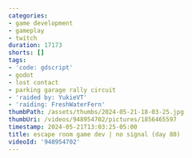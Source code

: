 ```yaml
---
categories:
- game development
- gameplay
- twitch
duration: 17173
shorts: []
tags:
- 'code: gdscript'
- godot
- lost contact
- parking garage rally circuit
- 'raided by: YukieVT'
- 'raiding: FreshWaterFern'
thumbPath: /assets/thumbs/2024-05-21-18-03-25.jpg
thumbUri: /videos/948954702/pictures/1856465597
timestamp: 2024-05-21T13:03:25-05:00
title: escape room game dev | no signal (day 80)
videoId: '948954702'
---
```

